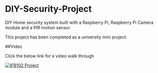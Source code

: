 # DIY-Security-Project

DIY Home security system built with a Raspberry Pi, Raspberry Pi Camera module and a PIR motion sensor.

This project has been completed as a university mini project.

##Video

Click the below link for a video walk through

[![IFB102 Project](https://img.youtube.com/vi/hwyem9Tm_f4/0.jpg)](https://www.youtube.com/watch?v=hwyem9Tm_f4 "IFB102 Project")
